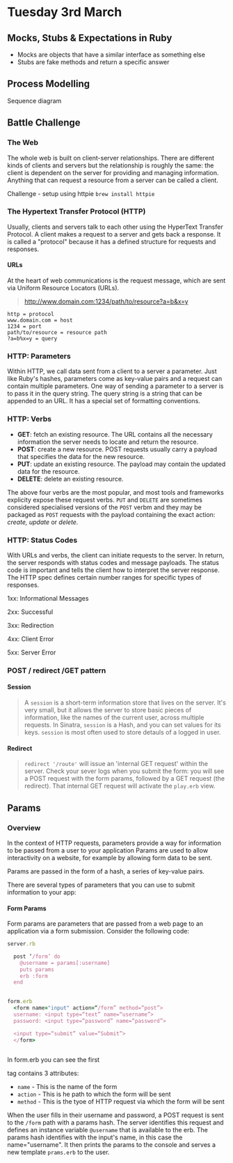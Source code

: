 # Tuesday 3rd March 

## Mocks, Stubs & Expectations in Ruby ###

- Mocks are objects that have a similar interface as something else
- Stubs are fake methods and return a specific answer

## Process Modelling ##

Sequence diagram

## Battle Challenge ##

### The Web ###

The whole web is built on client-server relationships. There are different kinds of clients and servers but the relationship is roughly the same: the client is dependent on the server for providing and managing information. Anything that can request a resource from a server can be called a client.

Challenge - setup using httpie
``` brew install httpie ```

### The Hypertext Transfer Protocol (HTTP) ###

Usually, clients and servers talk to each other using the HyperText Transfer Protocol. A client makes a request to a server and gets back a response. It is called a "protocol" because it has a defined structure for requests and responses.

#### URLs ###

At the heart of web communications is the request message, which are sent via Uniform Resource Locators (URLs).

>http://www.domain.com:1234/path/to/resource?a=b&x=y

```
http = protocol
www.domain.com = host    
1234 = port
path/to/resource = resource path
?a=b%x=y = query
```

### HTTP: Parameters

Within HTTP, we call data sent from a client to a server a parameter. Just like Ruby's hashes, parameters come as key-value pairs and a request can contain multiple parameters. One way of sending a parameter to a server is to pass it in the query string. The query string is a string that can be appended to an URL. It has a special set of formatting conventions.

### HTTP: Verbs

- **GET**: fetch an existing resource. The URL contains all the necessary information the server needs to locate and return the resource.
- **POST**: create a new resource. POST requests usually carry a payload that specifies the data for the new resource.
- **PUT**: update an existing resource. The payload may contain the updated data for the resource.
- **DELETE**: delete an existing resource.

The above four verbs are the most popular, and most tools and frameworks explicity expose these request verbs. ```PUT``` and ```DELETE``` are sometimes considered specialised versions of the ```POST``` verbm and they may be packaged as ```POST``` requests with the payload containing the exact action: *create, update* or *delete.*

### HTTP: Status Codes

With URLs and verbs, the client can initiate requests to the server. In return, the server responds with status codes and message payloads. The status code is important and tells the client how to interpret the server response. The HTTP spec defines certain number ranges for specific types of responses.

1xx: Informational Messages

2xx: Successful

3xx: Redirection

4xx: Client Error

5xx: Server Error

### POST / redirect /GET pattern

#### Session

> A ```session``` is a short-term information store that lives on the server. It's very small, but it allows the server to store basic pieces of information, like the names of the current user, across multiple requests. In Sinatra, ```session``` is a Hash, and you can set values for its keys. ```session``` is most often used to store detauls of a logged in user. 
#### Redirect

>```redirect '/route'``` will issue an 'internal GET request' within the server. Check your sever logs when you submit the form: you will see a POST request with the form params, followed by a GET request (the redirect). That internal GET request will activate the ```play.erb``` view. 

## Params 

### Overview

In the context of HTTP requests, parameters provide a way for information to be passed from a user to your application Params are used to allow interactivity on a website, for example by allowing form data to be sent.

Params are passed in the form of a hash, a series of key-value pairs. 

There are several types of parameters that you can use to submit information to your app: 

#### Form Params 

Form params are parameters that are passed from a web page to an application via a form submission. Consider the following code: 

```ruby
server.rb

  post ‘/form’ do
    @username = params[:username]
    puts params
    erb :form
  end
 
```
``` ruby
form.erb
  <form name="input" action=“/form” method=“post”>
  username: <input type=“text” name=“username”>
  password: <input type=“password” name=“password”>

  <input type=“submit” value=“Submit”>
  </form>
  
```
In form.erb you can see the first <form> tag contains 3 attributes: 
  
  - ```name``` - This is the name of the form
  - ```action``` - This is he path to which the form will be sent
  - ```method``` - This is the tyoe of HTTP request via which the form will be sent
  
When the user fills in their username and password, a POST request is sent to the ```/form``` path with a params hash. The server identifies this request and defines an instance variable ```@username``` that is available to the erb. The params hash identifies with the input's name, in this case the name="username". It then prints the params to the console and serves a new template ```prams.erb``` to the user. 




